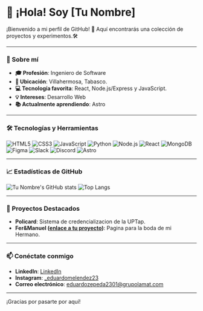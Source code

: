 # 👋 ¡Hola! Soy [Tu Nombre]

¡Bienvenido a mi perfil de GitHub! 🚀 Aquí encontrarás una colección de proyectos y experimentos.🛠️

---

### 🌱 Sobre mí
- **🎓 Profesión**: Ingeniero de Software
- **📍 Ubicación**: Villahermosa, Tabasco.
- **💻 Tecnología favorita**: React, Node.js/Express y JavaScript.
- **💡 Intereses**: Desarrollo Web
- **📚 Actualmente aprendiendo**: Astro

---

### 🛠️ Tecnologías y Herramientas

![HTML5](https://img.shields.io/badge/HTML5-E34F26?style=for-the-badge&logo=html5&logoColor=white)
![CSS3](https://img.shields.io/badge/CSS3-1572B6?style=for-the-badge&logo=css3&logoColor=white)
![JavaScript](https://img.shields.io/badge/JavaScript-F7DF1E?style=for-the-badge&logo=javascript&logoColor=black)
![Python](https://img.shields.io/badge/Python-3776AB?style=for-the-badge&logo=python&logoColor=white)
![Node.js](https://img.shields.io/badge/Node.js-339933?style=for-the-badge&logo=nodedotjs&logoColor=white)
![React](https://img.shields.io/badge/React-61DAFB?style=for-the-badge&logo=react&logoColor=black)
![MongoDB](https://img.shields.io/badge/MongoDB-47A248?style=for-the-badge&logo=mongodb&logoColor=white)
![Figma](https://img.shields.io/badge/Figma-F24E1E?style=for-the-badge&logo=figma&logoColor=white)
![Slack](https://img.shields.io/badge/Slack-4A154B?style=for-the-badge&logo=slack&logoColor=white)
![Discord](https://img.shields.io/badge/Discord-5865F2?style=for-the-badge&logo=discord&logoColor=white)
![Astro](https://img.shields.io/badge/Astro-FF5D01?style=for-the-badge&logo=astro&logoColor=white)


---

### 📈 Estadísticas de GitHub
![Tu Nombre's GitHub stats](https://github-readme-stats.vercel.app/api?username=EduardoZepedaDev&show_icons=true&theme=radical)
![Top Langs](https://github-readme-stats.vercel.app/api/top-langs/?username=EduardoZepedaDev&layout=compact&theme=radical)

---

### 🚀 Proyectos Destacados
- **Policard**: Sistema de credencializacion de la UPTap.
- **Fer&Manuel ([enlace a tu proyecto](https://fernanda-and-manuel.onrender.com))**: Pagina para la boda de mi Hermano.

---

### 📫 Conéctate conmigo
- **LinkedIn**: [LinkedIn](www.linkedin.com/in/eduardo-zepeda-cezm)
- **Instagram**: [_eduardomelendez23](https://www.instagram.com/_eduardomelendez23/)
- **Correo electrónico**: [eduardozepeda2301@grupolamat.com](mailto:eduardozepeda2301@gmail.com)

---

¡Gracias por pasarte por aquí! 
